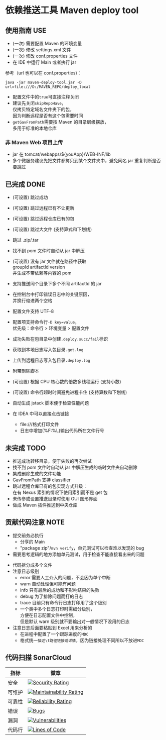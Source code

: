 # 依赖推送工具 Maven deploy tool

## 使用指南 USE

- (一次) 需要配置 Maven 的环境变量
- (一次) 修改 settings.xml 文件
- (一次) 修改 conf.properties 文件
- 在 IDE 中运行 Main 或者执行 jar 

参考（url 也可以在 conf.properties）：
```shell
java -jar maven-deploy-tool.jar -D url=file:///D:/MAVEN_REPO/deploy_local
```

- 配置文件中的`true`可直接注释关闭
- 建议先关闭`skipRepoHave`，\
  仅拷贝特定域名文件夹下的包，\
  因为判断远程是否有这个包需要时间
- `getGavFromPath`需要按 Maven 的目录层级摆放，\
  多用于标准的本地仓库


### 非 Maven Web 项目上传

- jar 在 tomcat/webapps/${youApp}/WEB-INF/lib
- 多个微服务建议先把文件都拷贝到某个文件夹中，避免同名 jar 重复判断是否要跳过


## 已完成 DONE

- (可设置) 跳过成功
- (可设置) 跳过远程已有不让更新
- (可设置) 跳过远程仓库已有的包
- (可设置) 跳过大文件 (支持算式和下划线)
- 跳过 .zip/.tar


- 找不到 pom 文件时自动从 jar 中解压
- (可设置) 没有 jar 文件就在路径中获取\
  groupId artifactId version\
  并生成不带依赖等内容的 pom
- 支持推送同个目录下多个不同 artifactId 的 jar


- 在控制台中打印错误日志中的关键原因，\
  并换行缩进两个空格


- 配置文件支持 UTF-8
- 配置项支持命令行`-D key=value`，\
  优先级：命令行 > 环境变量 > 配置文件


- 成功失败在包目录中创建`.deploy.succ/fail`标识
- 获取到本地日志写入包目录`.get.log`
- 上传到远程日志写入包目录`.deploy.log`
- 附带删除脚本


* (可设置) 根据 CPU 核心数的倍数多线程运行 (支持小数)
* (可设置) 命令行超时时间避免进程卡住 (支持算数和下划线)
* 自动生成 jstack 脚本便于检查性能问题

* 在 IDEA 中可以直接点击链接
  * file:///格式打印文件
  * 日志中增加(%F:%L)输出代码所在文件行号


## 未完成 TODO

- 推送成功转移目录，便于失败的再次尝试
- 找不到 pom 文件时自动从 jar 中解压生成的临时文件夹自动删除
- 集成删除生成的文件功能
- GavFromPath 支持 classifier
- 跳过远程仓库已有的包实现方式升级：\
  在有 Nexus 索引的情况下使用索引而不是 get 包
- 未传参或设置推送目录时使用 GUI 图形界面
- 做成 Maven 插件推送到中央仓库


## 贡献代码注意 NOTE

- 提交前务必执行
  - 分享的 Main
  - "package zip"/`mvn verify`，单元测试可以检查难以发现的 bug
- 需要思考逻辑的地方添加单元测试，用于检查不能直接看出来的问题

* 代码拆分成多个文件
* 注意日志级别
  * error 需要人工介入的问题，不会因为单个中断
  * warn  自动处理但可能有问题
  * info  只有最后的成功和不影响结果的失败
  * debug 为了排除问题而打的日志
  * trace 目前只有命令行日志打印用了这个级别
  * 一个类中多个日志打印时需细分级别，\
    方便在日志配置文件中控制，\
    但是默认 warn 级别就不要输出对一般情况下没用的日志
* 注意日志后面要粘贴到 Excel 用来分析的
  * 在进程中配置了一个跟踪进度的`MDC`
  * 格式统一`描述\t路径链接或详情`，因为链接处理不同所以不放进`MDC`


## 代码扫描 SonarCloud

指标  | 徽章
---   | ---
安全  | [![Security Rating](https://sonarcloud.io/api/project_badges/measure?project=LinWanCen_maven-deploy-tool&metric=security_rating)](https://sonarcloud.io/dashboard?id=LinWanCen_maven-deploy-tool)
可维护| [![Maintainability Rating](https://sonarcloud.io/api/project_badges/measure?project=LinWanCen_maven-deploy-tool&metric=sqale_rating)](https://sonarcloud.io/dashboard?id=LinWanCen_maven-deploy-tool)
可靠性| [![Reliability Rating](https://sonarcloud.io/api/project_badges/measure?project=LinWanCen_maven-deploy-tool&metric=reliability_rating)](https://sonarcloud.io/dashboard?id=LinWanCen_maven-deploy-tool)
错误  | [![Bugs](https://sonarcloud.io/api/project_badges/measure?project=LinWanCen_maven-deploy-tool&metric=bugs)](https://sonarcloud.io/dashboard?id=LinWanCen_maven-deploy-tool)
漏洞  | [![Vulnerabilities](https://sonarcloud.io/api/project_badges/measure?project=LinWanCen_maven-deploy-tool&metric=vulnerabilities)](https://sonarcloud.io/dashboard?id=LinWanCen_maven-deploy-tool)
代码行| [![Lines of Code](https://sonarcloud.io/api/project_badges/measure?project=LinWanCen_maven-deploy-tool&metric=ncloc)](https://sonarcloud.io/dashboard?id=LinWanCen_maven-deploy-tool)

